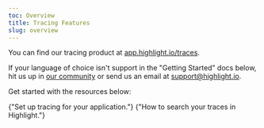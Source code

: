```yaml
---
toc: Overview
title: Tracing Features
slug: overview
---
```


You can find our tracing product at [app.highlight.io/traces](https://app.highlight.io/traces).

If your language of choice isn't support in the "Getting Started" docs below, hit us up in [our community](https://highlight.io/community) or send us an email at support@highlight.io.

Get started with the resources below:

<DocsCardGroup>
    <DocsCard title="Get Started" href="../../../getting-started/1_overview.md#for-your-backend-tracing">
        {"Set up tracing for your application."}
    </DocsCard>
    <DocsCard title="Traces Search" href="./trace-search.md">
        {"How to search your traces in Highlight."}
    </DocsCard>
</DocsCardGroup>

